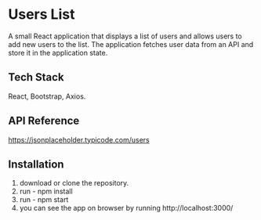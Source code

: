 
# Users List

A small React application that displays a list of users and allows users to
add new users to the list. The application fetches user data from an API and store it in the
application state.

## Tech Stack

React, Bootstrap, Axios.


## API Reference

https://jsonplaceholder.typicode.com/users


## Installation

1. download or clone the repository.
2. run - npm install
3. run - npm start 
4. you can see the app on browser by running http://localhost:3000/

    
